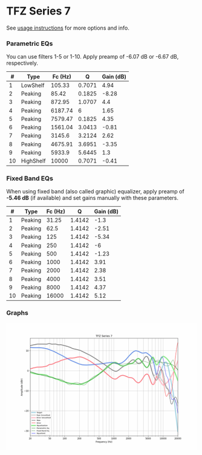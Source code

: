 # TFZ Series 7
See [usage instructions](https://github.com/jaakkopasanen/AutoEq#usage) for more options and info.

### Parametric EQs
You can use filters 1-5 or 1-10. Apply preamp of -6.07 dB or -6.67 dB, respectively.

|   # | Type      |   Fc (Hz) |      Q |   Gain (dB) |
|-----|-----------|-----------|--------|-------------|
|   1 | LowShelf  |    105.33 | 0.7071 |        4.94 |
|   2 | Peaking   |     85.42 | 0.1825 |       -8.28 |
|   3 | Peaking   |    872.95 | 1.0707 |        4.4  |
|   4 | Peaking   |   6187.74 | 6      |        1.65 |
|   5 | Peaking   |   7579.47 | 0.1825 |        4.35 |
|   6 | Peaking   |   1561.04 | 3.0413 |       -0.81 |
|   7 | Peaking   |   3145.6  | 3.2124 |        2.62 |
|   8 | Peaking   |   4675.91 | 3.6951 |       -3.35 |
|   9 | Peaking   |   5933.9  | 5.6445 |        1.3  |
|  10 | HighShelf |  10000    | 0.7071 |       -0.41 |

### Fixed Band EQs
When using fixed band (also called graphic) equalizer, apply preamp of **-5.46 dB** (if available) and set gains manually with these parameters.

|   # | Type    |   Fc (Hz) |      Q |   Gain (dB) |
|-----|---------|-----------|--------|-------------|
|   1 | Peaking |     31.25 | 1.4142 |       -1.3  |
|   2 | Peaking |     62.5  | 1.4142 |       -2.51 |
|   3 | Peaking |    125    | 1.4142 |       -5.34 |
|   4 | Peaking |    250    | 1.4142 |       -6    |
|   5 | Peaking |    500    | 1.4142 |       -1.23 |
|   6 | Peaking |   1000    | 1.4142 |        3.91 |
|   7 | Peaking |   2000    | 1.4142 |        2.38 |
|   8 | Peaking |   4000    | 1.4142 |        3.51 |
|   9 | Peaking |   8000    | 1.4142 |        4.37 |
|  10 | Peaking |  16000    | 1.4142 |        5.12 |

### Graphs
![](./TFZ%20Series%207.png)
